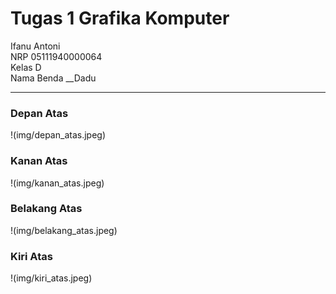 # Tugas 1 Grafika Komputer

Ifanu Antoni <br>
NRP 05111940000064 <br>
Kelas D <br>
Nama Benda __Dadu

<hr>

### Depan Atas
!(img/depan_atas.jpeg)
### Kanan Atas
!(img/kanan_atas.jpeg)
### Belakang Atas
!(img/belakang_atas.jpeg)
### Kiri Atas
!(img/kiri_atas.jpeg)
